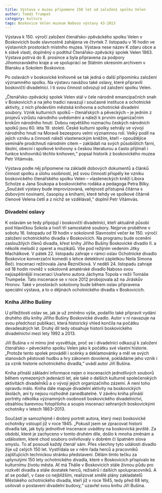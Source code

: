 ```yaml
---
title: Výstava v muzeu připomene 150 let od založení spolku Velen
author: Tomáš Trumpeš
category: kultura
tags: Boskovice Velen muzeum Naboso výstavy 43-2013
---
```


Výstava k 150. výročí založení čtenářsko-zpěváckého spolku Velen v Boskovicích bude slavnostně zahájena ve čtvrtek 7. listopadu v 16 hodin ve výstavních prostorách místního muzea. Výstava nese název K zdaru obce a k slávě vlasti, doplněný o podtitul Čtenářsko-zpěvácký spolek Velen 1863. Výstava potrvá do 8. prosince a byla připravena za podpory Jihomoravského kraje a ve spolupráci se Státním okresním archivem v Blansku a Sokolem Boskovice.

Po oslavách v boskovické knihovně se tak jedná o další připomínku založení významného spolku. Na výstavu navážou také oslavy, které připravili boskovičtí divadelníci. I ti svou činnost odvozují od založení spolku Velen.

„Čtenářsko-zpěvácký spolek Velen stál v čele národně emancipačních snah v Boskovicích a na jeho tradici navazují i současné instituce a ochotnické aktivity, z nich především městská knihovna a ochotnické divadelní soubory. Vznik kulturních spolků – čtenářských a pěveckých – je jedním z projevů vzrůstu národního uvědomění a náleží k prvním organizačním krokům národního hnutí. Dobou největšího rozmachu českých národních spolků jsou 60. léta 19. století. České kulturní spolky sehrály ve vývoji národního hnutí na Moravě bezesporu velmi významnou roli. Velký podíl na jejich vzniku a činnosti náleží vlasteneckým kněžím, kteří – opouštějíce semináře prodchnuti národním citem – zakládali na svých působištích farní, školní, obecní i spolkové knihovny s českou literaturou a často přijímali i funkce knihovníků těchto knihoven,“ popsal historik z boskovického muzea Petr Vítámvás.

Výstava podle něj připomene na základě dobových dokumentů a článků činnost spolku a úlohu osobností, jež svou činností přispěly ke vzniku boskovického čtenářského spolku Velen – vlasteneckých kněží Libora Scholze a Jana Soukopa a boskovického rodáka a pedagoga Petra Bílky. „Součástí výstavy bude improvizovaná, veřejnosti přístupná čítárna s dobovými novinami, časopisy a knihami, které tehdy ve spolkové čítárně členové Velena četli a z nichž se vzdělávali,“ doplnil Petr Vítámvás.

### Divadelní oslavy

K oslavám se tedy připojují i boskovičtí divadelníci, kteří aktuálně působí pod hlavičkou Sokola a tvoří tři samostatné soubory. Nejprve proběhne v sobotu 16. listopadu od 19 hodin v sokolovně Slavnostní večer ke 150. výročí založení ochotnického divadla v Boskovicích. Na programu bude ocenění zasloužilých členů divadla, křest knihy Jiřího Bušiny Boskovické divadlo II. a několik melodií z operet a muzikálů. Vše pod režijním vedením Jitky Machálkové. V pátek 22. listopadu zahraje v rámci oslav Ochotnické divadlo Boskovice konverzační komedii s lehce detektivní zápletkou Neila Simona Řeči. Inscenaci režírovala Jana Řezníčková. V neděli 24. listopadu zahraje od 18 hodin rovněž v sokolovně amatérské divadlo Naboso svou nejúspěšnější inscenaci Uvařeno autora Jáchyma Topola v režii Tomáše Trumpeše. Tato inscenace se v roce 2012 probojovala až na Jiráskův Hronov. Také v prostorách sokolovny bude během oslav připravena speciální výstava, a to o dějinách ochotnického divadla v Boskovicích.

### Kniha Jiřího Bušiny

U příležitosti oslav se, jak je už zmíněno výše, podařilo také připravit vydání druhého dílu knihy Jiřího Bušiny Boskovické divadlo. Autor v ní navazuje na svou předchozí publikaci, která historický vhled končila na počátku devadesátých let. Druhý díl tedy obsahuje historii boskovického divadelnictví mezi lety 1992 a 2013.

Jiří Bušina v ní mimo jiné vysvětluje, proč se i divadelníci odkazují k založení čtenářsko – pěveckého spolku Velen jako k počátku své vlastní historie. „Protože tento spolek prováděl i scénky a deklamovánky a měl ve svých stanovách pěstovati hudbu a hry zákonem dovolené, pokládáme jeho vznik i za vznik historie ochotnického divadla,“ uvádí autor Jiří Bušina.

Kniha přináší základní informace nejen o inscenacích jednotlivých souborů během vymezených jedenácti let, ale také o dalších kulturně společenských aktivitách divadelníků a o vývoji jejich organizačního zázemí. A není toho opravdu málo. Kniha dále mapuje divadelní aktivity na boskovických školách, ani ty nejsou rozhodně zanedbatelné. V závěru kniha přináší portréty několika významných osobností boskovického divadelnictví, obsáhlou barevnou fotopřílohu a soupis inscenací sehraných boskovickými ochotníky v letech 1863–2013.

Součástí je samozřejmě i drobný portrét autora, který mezi boskovické ochotníky vstoupil již v roce 1945. „Pokusil jsem se zpracovat historii divadla tak, jak byly jednotlivé inscenace uváděny na boskovická jeviště. Za období, které je zachyceno v tomto druhém díle, došlo k mnoha změnám a událostem, které chod souboru ovlivňovaly v dobrém či špatném slova smyslu. To ať posoudí každý čtenář sám. Přes všechny tyto události divadlo žije už celých 150 let. Vystřídala se v něm řada herců a pracovníků zajišťujících technickou stránku představení. Dělám tímto tečku za uplynulými 150 lety ochotnického divadla, které v Boskovicích přispívalo ke kulturnímu životu města. Ať má Thálie v Boskovicích stále živnou půdu pro rozkvět divadla a stále dostatek herců, režisérů i dalších spolupracovníků. A ať se podaří, v čase co nejbližším, realizovat smělé plány zakladatelů Městského ochotnického divadla, kteří již v roce 1945, tedy před 68 lety, usilovali o postavení divadelní budovy,“ uzavřel svou knihu Jiří Bušina.
